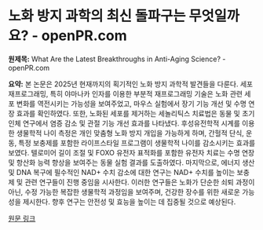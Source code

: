 # 노화 방지 과학의 최신 돌파구는 무엇일까요? - openPR.com

**원제목:** What Are the Latest Breakthroughs in Anti-Aging Science? - openPR.com

**요약:** 본 논문은 2025년 현재까지의 획기적인 노화 방지 과학적 발견들을 다룬다.  세포 재프로그래밍, 특히 야마나카 인자를 이용한 부분적 재프로그래밍 기술은 노화 관련 세포 변화를 역전시키는 가능성을 보여주었고, 마우스 실험에서 장기 기능 개선 및 수명 연장 효과를 확인하였다.  또한, 노화된 세포를 제거하는 세놀리틱스 치료법은 동물 및 초기 인체 연구에서 염증 감소 및 관절 기능 개선 효과를 나타냈다.  후성유전학적 시계를 이용한 생물학적 나이 측정은 개인 맞춤형 노화 방지 개입을 가능하게 하며,  간헐적 단식, 운동, 특정 보충제를 포함한 라이프스타일 프로그램이 생물학적 나이를 감소시키는 효과를 보였다.  텔로미어 길이 조절 및 FOXO 유전자 표적화를 포함한 유전자 치료는 수명 연장 및 항산화 능력 향상을 보여주는 동물 실험 결과를 도출하였다.  마지막으로, 에너지 생산 및 DNA 복구에 필수적인 NAD+ 수치 감소에 대한 연구는  NAD+ 수치를 높이는 보충제 및 관련 연구들이 진행 중임을 시사한다. 이러한 연구들은 노화가 단순한 쇠퇴 과정이 아닌, 수정 가능한 복잡한 생물학적 과정임을 보여주며, 건강한 장수를 위한 새로운 가능성을 제시한다.  향후 연구는  안전성 및 효능을 높이는 데 집중될 것으로 예상된다.

[원문 링크](https://www.openpr.com/news/4118228/what-are-the-latest-breakthroughs-in-anti-aging-science)
